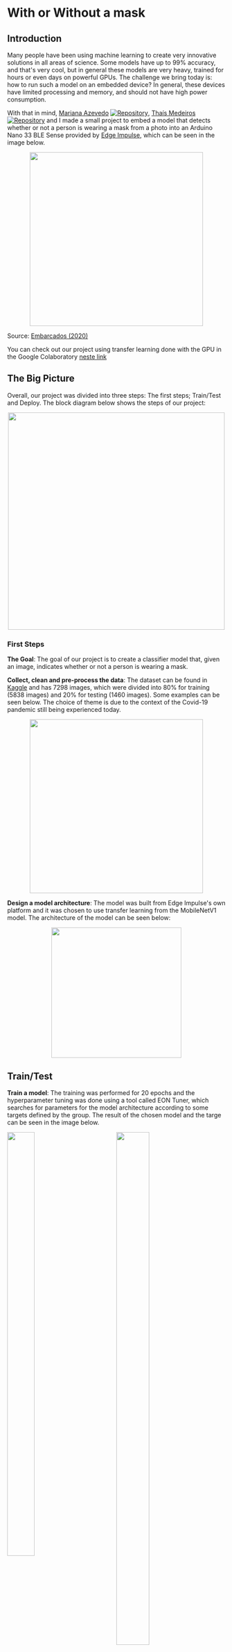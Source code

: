 # With or Without a mask

## Introduction

Many people have been using machine learning to create very innovative solutions in all areas of science. Some models have up to 99% accuracy, and that's very cool, but in general these models are very heavy, trained for hours or even days on powerful GPUs. The challenge we bring today is: how to run such a model on an embedded device? In general, these devices have limited processing and memory, and should not have high power consumption.

With that in mind, [Mariana Azevedo](https://github.com/marianabritoazevedo) [![Repository](https://img.shields.io/badge/-Repo-191A1B?style=flat-square&logo=github)](https://github.com/marianabritoazevedo), [Thaís Medeiros](https://github.com/thaisaraujo2000) [![Repository](https://img.shields.io/badge/-Repo-191A1B?style=flat-square&logo=github)](https://github.com/thaisaraujo2000/algorithms_datastructure_ii/tree/main/week%2013) and I made a small project to embed a model that detects whether or not a person is wearing a mask from a photo into an Arduino Nano 33 BLE Sense provided by [Edge Impulse](https://edgeimpulse.com), which can be seen in the image below.

<p align='center'>
    <img src='./images/kit.png' width=400>
    
Source: [Embarcados (2020)](https://embarcados.com.br/tinyml-machine-learning-para-microcontroladores/)
</p>

You can check out our project using transfer learning done with the GPU in the Google Colaboratory [neste link](../face_mask_detection/)

## The Big Picture

Overall, our project was divided into three steps: The first steps; Train/Test and Deploy. The block diagram below shows the steps of our project:

<p align='center'>
    <img src='./images/big_picture.png' width=500>
</p>


### First Steps

**The Goal**: The goal of our project is to create a classifier model that, given an image, indicates whether or not a person is wearing a mask.

**Collect, clean and pre-process the data**: The dataset can be found in [Kaggle]() and has 7298 images, which were divided into 80% for training (5838 images) and 20% for testing (1460 images). Some examples can be seen below. The choice of theme is due to the context of the Covid-19 pandemic still being experienced today.

<p align='center'>
    <img src='./images/data_segregation.png' width=400>
</p>

**Design a model architecture**: The model was built from Edge Impulse's own platform and it was chosen to use transfer learning from the MobileNetV1 model. The architecture of the model can be seen below:

<p align='center'>
    <img src='./images/model_arch.png' width=300>
</p>

## Train/Test

**Train a model**: The training was performed for 20 epochs and the hyperparameter tuning was done using a tool called EON Tuner, which searches for parameters for the model architecture according to some targets defined by the group. The result of the chosen model and the targe can be seen in the image below.

<style>
.column{
  float: left;
  width: 50%;
.row::after {
  content: "";
  clear: both;
  display: table;
}
</style>

<p align='center'>
<div class="row">
  <div class="column">
    <img src="./images/final_model.png" style="width:50%">
  </div>
  <div class="column">
    <img src="./images/target.png" style="width:55%">
  </div>
  </div>
</div></div>
</p>


With this, it is possible to observe that all parameters were within the limitations of the device we want to ship the model and a very good acuity was obtained. It is important to point out that it is good practice that the model occupies about 50% of the total available RAM, since it will be necessary to load the image that will be made the inference during the use of the device.


**Evaluate and Convert**: Once the model is trained, it is time to feed it data that it missed during training. The result of this step can be seen in the step below:

<p align='center'>
    <img src='./images/evaluation.png' width=400>
</p>

Finally, the platform already provides an option to convert the template to the format that the target device will run on.

### Deploy

Once you have downloaded the model, you use the Arduino IDE to load it into the device. As shown in the diagram below, you first add the [.zip](./library_zip/) file of the model as a library and then perform the inference using the BLE 33 camera itself.

The step-by-step on how to deploy can be found in more detail in Marcelo Rovai's course [![Repository](https://img.shields.io/badge/-Repo-191A1B?style=flat-square&logo=github)](https://github.com/Mjrovai/UNIFEI-IESTI01-TinyML-2022.1).

## How to run

It is important to know that these steps on how to run take into account that the entire model creation process has already been carried out on the [Edge Impulse](https://www.edgeimpulse.com/) platform.

1- Clone this repository 

```
git clone https://github.com/marianabritoazevedo/embedded-ai.git
```

2- Download Arduino IDE, you can check it [here](https://www.arduino.cc/en/software)

3- Install the libraries necessary to run this project. They are: `Arduino Mbed OS Nano Boards`, `Harvard_TinyMLx`, `Arduino_TensorFlowLite` and `Arduino_OV767X`.
To install the libraries, you can follow these steps:

```
Tools >> Manage libraries
```

:heavy_exclamation_mark: Attention: to install `Arduino_TensorFlowLite`, it is necessary to use this [repository](https://github.com/tensorflow/tflite-micro-arduino-examples)

4- Take the file `ei-face_mask_detection_2-arduino-1.0.5.zip` in the folder `library_zip` and add as a library in Arduino IDE. This can be done by following the sequence:

```
Sketch >> Include library >> Add .zip library
```

5- Choose the file with the project
```
File >> Examples >> face_mask_detection_2_inferencing >> nano_ble33_sense >> nano_ble33_sense_camera
```

6- Connect your Arduino Nano 33 BLE sense in the Arduino IDE. 
```
Tools >> Board >> Arduino Mbed OS Nano Boads >> Arduino Nano 22 BLE
```

7- Connect the port
```
Tools >> Port >> COM4 (this may change)
```

8- Run the project
```
Verify >> Upload
```

## References

- [Edge Impulse](https://www.edgeimpulse.com)

- [Ivanovitch's repository for embedded artificial intelligence repository](https://github.com/ivanovitchm/embedded.ai)

[Kaggle Facemask Dataset]()

- [Marcelo Rovai's course](https://github.com/Mjrovai/UNIFEI-IESTI01-TinyML-2022.1)

